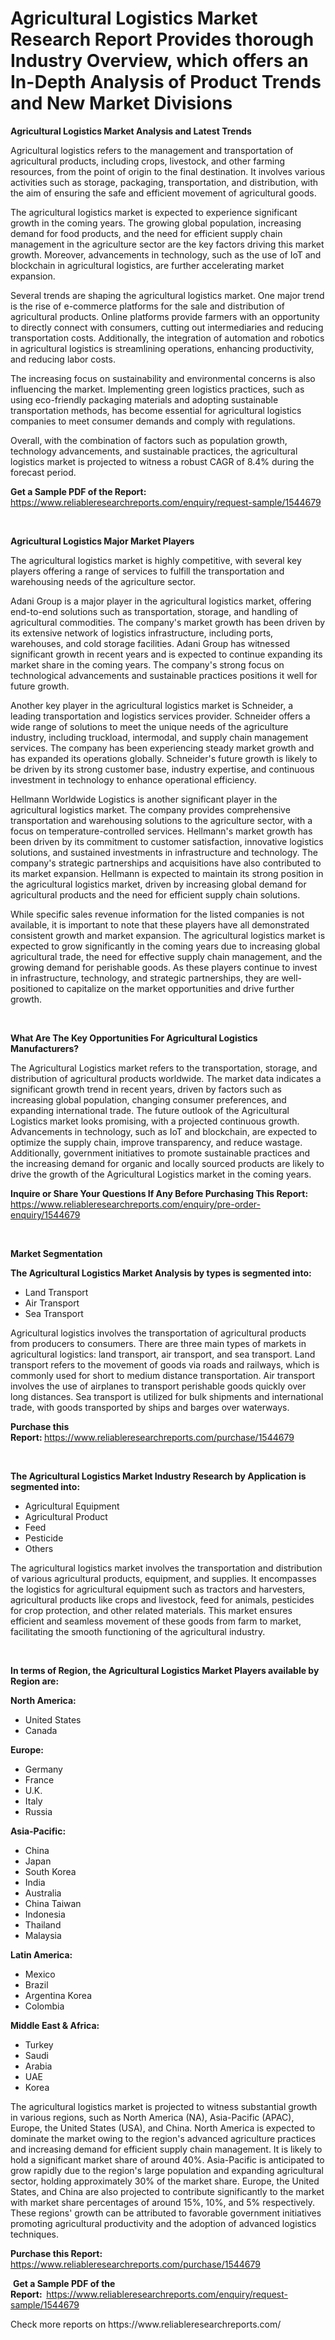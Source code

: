 <p><h1>Agricultural Logistics Market Research Report Provides thorough Industry Overview, which offers an In-Depth Analysis of Product Trends and New Market Divisions</h1></p><p><strong>Agricultural Logistics Market Analysis and Latest Trends</strong></p>
<p><p>Agricultural logistics refers to the management and transportation of agricultural products, including crops, livestock, and other farming resources, from the point of origin to the final destination. It involves various activities such as storage, packaging, transportation, and distribution, with the aim of ensuring the safe and efficient movement of agricultural goods.</p><p>The agricultural logistics market is expected to experience significant growth in the coming years. The growing global population, increasing demand for food products, and the need for efficient supply chain management in the agriculture sector are the key factors driving this market growth. Moreover, advancements in technology, such as the use of IoT and blockchain in agricultural logistics, are further accelerating market expansion.</p><p>Several trends are shaping the agricultural logistics market. One major trend is the rise of e-commerce platforms for the sale and distribution of agricultural products. Online platforms provide farmers with an opportunity to directly connect with consumers, cutting out intermediaries and reducing transportation costs. Additionally, the integration of automation and robotics in agricultural logistics is streamlining operations, enhancing productivity, and reducing labor costs.</p><p>The increasing focus on sustainability and environmental concerns is also influencing the market. Implementing green logistics practices, such as using eco-friendly packaging materials and adopting sustainable transportation methods, has become essential for agricultural logistics companies to meet consumer demands and comply with regulations.</p><p>Overall, with the combination of factors such as population growth, technology advancements, and sustainable practices, the agricultural logistics market is projected to witness a robust CAGR of 8.4% during the forecast period.</p></p>
<p><strong>Get a Sample PDF of the Report:&nbsp;</strong> <a href="https://www.reliableresearchreports.com/enquiry/request-sample/1544679">https://www.reliableresearchreports.com/enquiry/request-sample/1544679</a></p>
<p>&nbsp;</p>
<p><strong>Agricultural Logistics Major Market Players</strong></p>
<p><p>The agricultural logistics market is highly competitive, with several key players offering a range of services to fulfill the transportation and warehousing needs of the agriculture sector. </p><p>Adani Group is a major player in the agricultural logistics market, offering end-to-end solutions such as transportation, storage, and handling of agricultural commodities. The company's market growth has been driven by its extensive network of logistics infrastructure, including ports, warehouses, and cold storage facilities. Adani Group has witnessed significant growth in recent years and is expected to continue expanding its market share in the coming years. The company's strong focus on technological advancements and sustainable practices positions it well for future growth.</p><p>Another key player in the agricultural logistics market is Schneider, a leading transportation and logistics services provider. Schneider offers a wide range of solutions to meet the unique needs of the agriculture industry, including truckload, intermodal, and supply chain management services. The company has been experiencing steady market growth and has expanded its operations globally. Schneider's future growth is likely to be driven by its strong customer base, industry expertise, and continuous investment in technology to enhance operational efficiency.</p><p>Hellmann Worldwide Logistics is another significant player in the agricultural logistics market. The company provides comprehensive transportation and warehousing solutions to the agriculture sector, with a focus on temperature-controlled services. Hellmann's market growth has been driven by its commitment to customer satisfaction, innovative logistics solutions, and sustained investments in infrastructure and technology. The company's strategic partnerships and acquisitions have also contributed to its market expansion. Hellmann is expected to maintain its strong position in the agricultural logistics market, driven by increasing global demand for agricultural products and the need for efficient supply chain solutions.</p><p>While specific sales revenue information for the listed companies is not available, it is important to note that these players have all demonstrated consistent growth and market expansion. The agricultural logistics market is expected to grow significantly in the coming years due to increasing global agricultural trade, the need for effective supply chain management, and the growing demand for perishable goods. As these players continue to invest in infrastructure, technology, and strategic partnerships, they are well-positioned to capitalize on the market opportunities and drive further growth.</p></p>
<p>&nbsp;</p>
<p><strong>What Are The Key Opportunities For Agricultural Logistics Manufacturers?</strong></p>
<p><p>The Agricultural Logistics market refers to the transportation, storage, and distribution of agricultural products worldwide. The market data indicates a significant growth trend in recent years, driven by factors such as increasing global population, changing consumer preferences, and expanding international trade. The future outlook of the Agricultural Logistics market looks promising, with a projected continuous growth. Advancements in technology, such as IoT and blockchain, are expected to optimize the supply chain, improve transparency, and reduce wastage. Additionally, government initiatives to promote sustainable practices and the increasing demand for organic and locally sourced products are likely to drive the growth of the Agricultural Logistics market in the coming years.</p></p>
<p><strong>Inquire or Share Your Questions If Any Before Purchasing This Report:</strong> <a href="https://www.reliableresearchreports.com/enquiry/pre-order-enquiry/1544679">https://www.reliableresearchreports.com/enquiry/pre-order-enquiry/1544679</a></p>
<p>&nbsp;</p>
<p><strong>Market Segmentation</strong></p>
<p><strong>The Agricultural Logistics Market Analysis by types is segmented into:</strong></p>
<p><ul><li>Land Transport</li><li>Air Transport</li><li>Sea Transport</li></ul></p>
<p><p>Agricultural logistics involves the transportation of agricultural products from producers to consumers. There are three main types of markets in agricultural logistics: land transport, air transport, and sea transport. Land transport refers to the movement of goods via roads and railways, which is commonly used for short to medium distance transportation. Air transport involves the use of airplanes to transport perishable goods quickly over long distances. Sea transport is utilized for bulk shipments and international trade, with goods transported by ships and barges over waterways.</p></p>
<p><strong>Purchase this Report:&nbsp;</strong><a href="https://www.reliableresearchreports.com/purchase/1544679">https://www.reliableresearchreports.com/purchase/1544679</a></p>
<p>&nbsp;</p>
<p><strong>The Agricultural Logistics Market Industry Research by Application is segmented into:</strong></p>
<p><ul><li>Agricultural Equipment</li><li>Agricultural Product</li><li>Feed</li><li>Pesticide</li><li>Others</li></ul></p>
<p><p>The agricultural logistics market involves the transportation and distribution of various agricultural products, equipment, and supplies. It encompasses the logistics for agricultural equipment such as tractors and harvesters, agricultural products like crops and livestock, feed for animals, pesticides for crop protection, and other related materials. This market ensures efficient and seamless movement of these goods from farm to market, facilitating the smooth functioning of the agricultural industry.</p></p>
<p>&nbsp;</p>
<p><strong>In terms of Region, the Agricultural Logistics Market Players available by Region are:</strong></p>
<p>
    <p> <strong> North America: </strong>
        <ul>
            <li>United States</li>
            <li>Canada</li>
        </ul>
        </p> 
    <p> <strong> Europe: </strong>
        <ul>
            <li>Germany</li>
            <li>France</li>
            <li>U.K.</li>
            <li>Italy</li>
            <li>Russia</li>
        </ul>
        </p> 
    <p> <strong> Asia-Pacific: </strong>
        <ul>
            <li>China</li>
            <li>Japan</li>
            <li>South Korea</li>
            <li>India</li>
            <li>Australia</li>
            <li>China Taiwan</li>
            <li>Indonesia</li>
            <li>Thailand</li>
            <li>Malaysia</li>
        </ul>
        </p> 
    <p> <strong> Latin America: </strong>
        <ul>
            <li>Mexico</li>
            <li>Brazil</li>
            <li>Argentina Korea</li>
            <li>Colombia</li>
        </ul>
        </p> 
    <p> <strong> Middle East & Africa: </strong>
        <ul>
            <li>Turkey</li>
            <li>Saudi</li>
            <li>Arabia</li>
            <li>UAE</li>
            <li>Korea</li>
        </ul>
    </p>
    </p>
<p><p>The agricultural logistics market is projected to witness substantial growth in various regions, such as North America (NA), Asia-Pacific (APAC), Europe, the United States (USA), and China. North America is expected to dominate the market owing to the region's advanced agriculture practices and increasing demand for efficient supply chain management. It is likely to hold a significant market share of around 40%. Asia-Pacific is anticipated to grow rapidly due to the region's large population and expanding agricultural sector, holding approximately 30% of the market share. Europe, the United States, and China are also projected to contribute significantly to the market with market share percentages of around 15%, 10%, and 5% respectively. These regions' growth can be attributed to favorable government initiatives promoting agricultural productivity and the adoption of advanced logistics techniques.</p></p>
<p><strong>Purchase this Report: </strong><a href="https://www.reliableresearchreports.com/purchase/1544679">https://www.reliableresearchreports.com/purchase/1544679</a></p>
<p>&nbsp;<strong>Get a Sample PDF of the Report:&nbsp;&nbsp;</strong><a href="https://www.reliableresearchreports.com/enquiry/request-sample/1544679">https://www.reliableresearchreports.com/enquiry/request-sample/1544679</a></p>
<p><strong></strong></p>
<p>Check more reports on https://www.reliableresearchreports.com/</p>